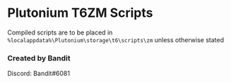 # Plutonium T6ZM Scripts

Compiled scripts are to be placed in `%localappdata%\Plutonium\storage\t6\scripts\zm` unless otherwise stated

### Created by Bandit

Discord: Bandit#6081
